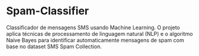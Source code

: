 # Spam-Classifier
Classificador de mensagens SMS usando Machine Learning. O projeto aplica técnicas de processamento de linguagem natural (NLP) e o algoritmo Naive Bayes para identificar automaticamente mensagens de spam com base no dataset SMS Spam Collection.
